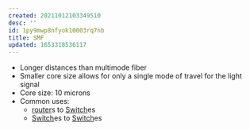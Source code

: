 ```yaml
---
created: 20211012103349510
desc: ''
id: 1py9mwp8nfyok10003rq7nb
title: SMF
updated: 1653318536117
---
```

   
   
- Longer distances than multimode fiber   
- Smaller core size allows for only a single mode of travel for the light signal   
- Core size: 10 microns   
- Common uses:   
  - [router](../devlog/router.md)s to [Switch](../devlog/switch.md)es   
  - [Switch](../devlog/switch.md)es to [Switch](../devlog/switch.md)es